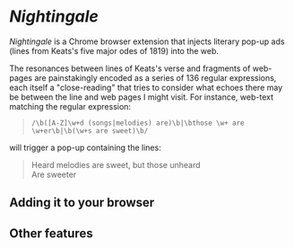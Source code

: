 # *Nightingale*

*Nightingale* is a Chrome browser extension that injects literary pop-up ads (lines from Keats's five major odes of 1819) into the web.   

The resonances between lines of Keats's verse and fragments of web-pages are painstakingly encoded as a series of 136 regular expressions, each itself a "close-reading" that tries to consider what echoes there may be between the line and web pages I might visit.  For instance, web-text matching the regular expression:

>`/\b([A-Z]\w+d (songs|melodies) are)\b|\bthose \w+ are \w+er\b|\b(\w+s are sweet)\b/`

will trigger a pop-up containing the lines:

>Heard melodies are sweet, but those unheard  
>Are sweeter  


## Adding it to your browser



## Other features



